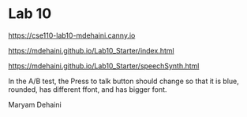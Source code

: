 # Lab 10

https://cse110-lab10-mdehaini.canny.io


https://mdehaini.github.io/Lab10_Starter/index.html

https://mdehaini.github.io/Lab10_Starter/speechSynth.html

In the A/B test, the Press to talk button should change so that it is blue, rounded, has different ffont, and has bigger font. 

Maryam Dehaini
